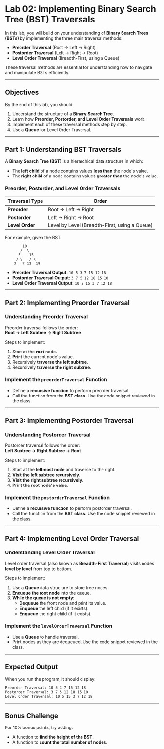 # **Lab 02: Implementing Binary Search Tree (BST) Traversals**

In this lab, you will build on your understanding of **Binary Search Trees (BSTs)** by implementing the three main traversal methods:
- **Preorder Traversal** (Root → Left → Right)
- **Postorder Traversal** (Left → Right → Root)
- **Level Order Traversal** (Breadth-First, using a Queue)

These traversal methods are essential for understanding how to navigate and manipulate BSTs efficiently.

---

## **Objectives**
By the end of this lab, you should:
1. Understand the structure of a **Binary Search Tree**.
2. Learn how **Preorder, Postorder, and Level Order Traversals** work.
3. Implement each of these traversal methods step by step.
4. Use a **Queue** for Level Order Traversal.

---

## **Part 1: Understanding BST Traversals**

A **Binary Search Tree (BST)** is a hierarchical data structure in which:
- The **left child** of a node contains values **less than** the node's value.
- The **right child** of a node contains values **greater than** the node's value.

### **Preorder, Postorder, and Level Order Traversals**

| Traversal Type  | Order |
|-----------------|-------------------------|
| **Preorder**    | Root → Left → Right |
| **Postorder**   | Left → Right → Root |
| **Level Order** | Level by Level (Breadth-First, using a Queue) |

For example, given the BST:

```
        10
       /  \
      5    15
     / \   / \
    3   7 12  18
```

- **Preorder Traversal Output**: `10 5 3 7 15 12 18`
- **Postorder Traversal Output**: `3 7 5 12 18 15 10`
- **Level Order Traversal Output**: `10 5 15 3 7 12 18`

---

## **Part 2: Implementing Preorder Traversal**

### **Understanding Preorder Traversal**
Preorder traversal follows the order:  
**Root → Left Subtree → Right Subtree**

Steps to implement:
1. Start at the **root** node.
2. **Print** the current node's value.
3. Recursively **traverse the left subtree**.
4. Recursively **traverse the right subtree**.

### **Implement the `preorderTraversal` Function**
- Define a **recursive function** to perform preorder traversal.
- Call the function from the **BST class**. Use the code snippet reviewed in the class.

---

## **Part 3: Implementing Postorder Traversal**

### **Understanding Postorder Traversal**
Postorder traversal follows the order:  
**Left Subtree → Right Subtree → Root**

Steps to implement:
1. Start at the **leftmost node** and traverse to the right.
2. **Visit the left subtree recursively**.
3. **Visit the right subtree recursively**.
4. **Print the root node's value**.

### **Implement the `postorderTraversal` Function**
- Define a **recursive function** to perform postorder traversal.
- Call the function from the **BST class**. Use the code snippet reviewed in the class.

---

## **Part 4: Implementing Level Order Traversal**

### **Understanding Level Order Traversal**
Level order traversal (also known as **Breadth-First Traversal**) visits nodes **level by level** from top to bottom.

Steps to implement:
1. Use a **Queue** data structure to store tree nodes.
2. **Enqueue the root node** into the queue.
3. **While the queue is not empty**:
   - **Dequeue** the front node and print its value.
   - **Enqueue** the left child (if it exists).
   - **Enqueue** the right child (if it exists).

### **Implement the `levelOrderTraversal` Function**
- Use a **Queue** to handle traversal. 
- Print nodes as they are dequeued. Use the code snippet reviewed in the class.

---

## **Expected Output**
When you run the program, it should display:

```
Preorder Traversal: 10 5 3 7 15 12 18
Postorder Traversal: 3 7 5 12 18 15 10
Level Order Traversal: 10 5 15 3 7 12 18
```

---

## **Bonus Challenge**
For 10% bonus points, try adding:
- A function to **find the height of the BST**.
- A function to **count the total number of nodes**.

